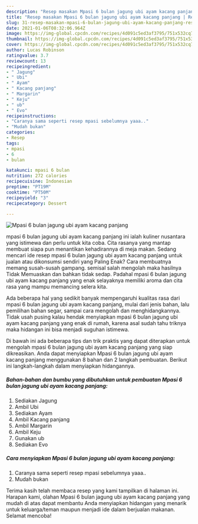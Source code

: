 ```yaml
---
description: "Resep masakan Mpasi 6 bulan jagung ubi ayam kacang panjang | Resep Bumbu Mpasi 6 bulan jagung ubi ayam kacang panjang Yang Paling Enak"
title: "Resep masakan Mpasi 6 bulan jagung ubi ayam kacang panjang | Resep Bumbu Mpasi 6 bulan jagung ubi ayam kacang panjang Yang Paling Enak"
slug: 31-resep-masakan-mpasi-6-bulan-jagung-ubi-ayam-kacang-panjang-resep-bumbu-mpasi-6-bulan-jagung-ubi-ayam-kacang-panjang-yang-paling-enak
date: 2021-01-06T08:32:06.964Z
image: https://img-global.cpcdn.com/recipes/4d091c5ed3af3795/751x532cq70/mpasi-6-bulan-jagung-ubi-ayam-kacang-panjang-foto-resep-utama.jpg
thumbnail: https://img-global.cpcdn.com/recipes/4d091c5ed3af3795/751x532cq70/mpasi-6-bulan-jagung-ubi-ayam-kacang-panjang-foto-resep-utama.jpg
cover: https://img-global.cpcdn.com/recipes/4d091c5ed3af3795/751x532cq70/mpasi-6-bulan-jagung-ubi-ayam-kacang-panjang-foto-resep-utama.jpg
author: Lucas Robinson
ratingvalue: 3.7
reviewcount: 13
recipeingredient:
- " Jagung"
- " Ubi"
- " Ayam"
- " Kacang panjang"
- " Margarin"
- " Keju"
- " ub"
- " Evo"
recipeinstructions:
- "Caranya sama seperti resep mpasi sebelumnya yaaa.."
- "Mudah bukan"
categories:
- Resep
tags:
- mpasi
- 6
- bulan

katakunci: mpasi 6 bulan 
nutrition: 272 calories
recipecuisine: Indonesian
preptime: "PT19M"
cooktime: "PT50M"
recipeyield: "3"
recipecategory: Dessert

---
```



![Mpasi 6 bulan jagung ubi ayam kacang panjang](https://img-global.cpcdn.com/recipes/4d091c5ed3af3795/751x532cq70/mpasi-6-bulan-jagung-ubi-ayam-kacang-panjang-foto-resep-utama.jpg)


mpasi 6 bulan jagung ubi ayam kacang panjang ini ialah kuliner nusantara yang istimewa dan perlu untuk kita coba. Cita rasanya yang mantap membuat siapa pun menantikan kehadirannya di meja makan.
Sedang mencari ide resep mpasi 6 bulan jagung ubi ayam kacang panjang untuk jualan atau dikonsumsi sendiri yang Paling Enak? Cara membuatnya memang susah-susah gampang. semisal salah mengolah maka hasilnya Tidak Memuaskan dan bahkan tidak sedap. Padahal mpasi 6 bulan jagung ubi ayam kacang panjang yang enak selayaknya memiliki aroma dan cita rasa yang mampu memancing selera kita.

Ada beberapa hal yang sedikit banyak mempengaruhi kualitas rasa dari mpasi 6 bulan jagung ubi ayam kacang panjang, mulai dari jenis bahan, lalu pemilihan bahan segar, sampai cara mengolah dan menghidangkannya. Tidak usah pusing kalau hendak menyiapkan mpasi 6 bulan jagung ubi ayam kacang panjang yang enak di rumah, karena asal sudah tahu triknya maka hidangan ini bisa menjadi suguhan istimewa.




Di bawah ini ada beberapa tips dan trik praktis yang dapat diterapkan untuk mengolah mpasi 6 bulan jagung ubi ayam kacang panjang yang siap dikreasikan. Anda dapat menyiapkan Mpasi 6 bulan jagung ubi ayam kacang panjang menggunakan 8 bahan dan 2 langkah pembuatan. Berikut ini langkah-langkah dalam menyiapkan hidangannya.

<!--inarticleads1-->

##### Bahan-bahan dan bumbu yang dibutuhkan untuk pembuatan Mpasi 6 bulan jagung ubi ayam kacang panjang:

1. Sediakan  Jagung
1. Ambil  Ubi
1. Sediakan  Ayam
1. Ambil  Kacang panjang
1. Ambil  Margarin
1. Ambil  Keju
1. Gunakan  ub
1. Sediakan  Evo




<!--inarticleads2-->

##### Cara menyiapkan Mpasi 6 bulan jagung ubi ayam kacang panjang:

1. Caranya sama seperti resep mpasi sebelumnya yaaa..
1. Mudah bukan




Terima kasih telah membaca resep yang kami tampilkan di halaman ini. Harapan kami, olahan Mpasi 6 bulan jagung ubi ayam kacang panjang yang mudah di atas dapat membantu Anda menyiapkan hidangan yang menarik untuk keluarga/teman maupun menjadi ide dalam berjualan makanan. Selamat mencoba!
